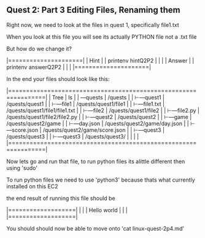 ## Quest 2: Part 3 Editing Files, Renaming them 

Right now, we need to look at the files in quest 1, specifically file1.txt

When you look at this file you will see its actually PYTHON file not a .txt file

But how do we change it? 

|=====================|
|         Hint        |
|  printenv hintQ2P2  |
|                     |
|       Answer        |
| printenv answerQ2P2 |
|                     |
|=====================|

In the end your files should look like this:

|================================================================|
|      Tree                  |          ls                       |
|  —quests                   |   /quests                         |
|    ⊢—quest1                |   /quests/quest1                  |
|        ⊢—file1             |   /quests/quest1/file1            |
|            ⊢—file1.txt     |   /quests/quest1/file1/file1.txt  |
|        ⊢—file2             |   /quests/quest1/file2            |
|            ⊢—file2.py      |   /quests/quest1/file2/file2.py   |
|    ⊢—quest2                |   /quests/quest2                  |
|        ⊢—game              |   /quests/quest2/game             |
|            ⊢—day.json      |   /quests/quest2/game/day.json    |
|            ⊢—score.json    |   /quests/quest2/game/score.json  |
|    ⊢—quest3                |   /quests/quest3                  |
|        ⊢—quest3            |   /quests/quest3/                 |
|                            |                                   |
|================================================================|

Now lets go and run that file, to run python files its alittle different then using 'sudo' 

To run python files we need to use 'python3' because thats what currently installed on this EC2

the end result of running this file should be 

|===================|
|                   |
|    Hello world    |
|                   |
|===================|

You should should now be able to move onto 'cat linux-quest-2p4.md'